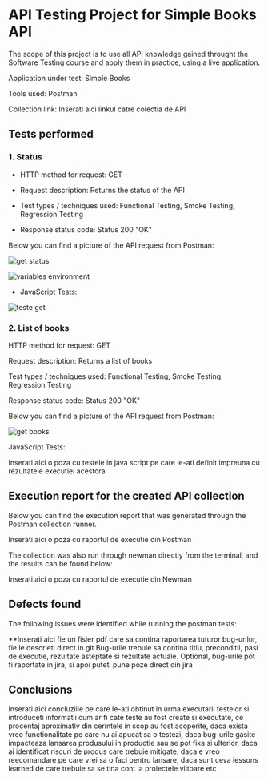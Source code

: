 # API Testing Project for Simple Books API

The scope of this project is to use all API knowledge gained throught the Software Testing course and apply them in practice, using a live application.

Application under test: Simple Books

Tools used: Postman

Collection link: Inserati aici linkul catre colectia de API

## Tests performed

### 1. Status

- HTTP method for request: GET

- Request description: Returns the status of the API

- Test types / techniques used: Functional Testing, Smoke Testing, Regression Testing

- Response status code: Status 200 "OK"

Below you can find a picture of the API request from Postman:

 ![get status](https://github.com/bnicolae1986/Manual_Testing_API/assets/156198321/9df01ec7-6fea-446e-81bc-54b4b1904559)

 ![variables environment](https://github.com/bnicolae1986/Manual_Testing_API/assets/156198321/7d2ef788-8bc2-4cd4-97a1-6a3069bbf62c)

- JavaScript Tests:

![teste get](https://github.com/bnicolae1986/Manual_Testing_API/assets/156198321/ab56bd14-1d35-450e-9f9a-b65b5db72446)

 
### 2. List of books

HTTP method for request: GET

Request description: Returns a list of books

Test types / techniques used: Functional Testing, Smoke Testing, Regression Testing

Response status code: Status 200 "OK"

Below you can find a picture of the API request from Postman:

![get books](https://github.com/bnicolae1986/Manual_Testing_API/assets/156198321/d422996c-c784-46d6-9c1d-a0deb35e0075)


JavaScript Tests:

Inserati aici o poza cu testele in java script pe care le-ati definit impreuna cu rezultatele executiei acestora

   

 

## Execution report for the created API collection

Below you can find the execution report that was generated through the Postman collection runner.

Inserati aici o poza cu raportul de executie din Postman

The collection was also run through newman directly from the terminal, and the results can be found below:

Inserati aici o poza cu raportul de executie din Newman

## Defects found

The following issues were identified while running the postman tests:

**Inserati aici fie un fisier pdf care sa contina raportarea tuturor bug-urilor, fie le descrieti direct in git Bug-urile trebuie sa contina titlu, preconditii, pasi de executie, rezultate asteptate si rezultate actuale. Optional, bug-urile pot fi raportate in jira, si apoi puteti pune poze direct din jira

## Conclusions

Inserati aici concluziile pe care le-ati obtinut in urma executarii testelor si introduceti informatii cum ar fi cate teste au fost create si executate, ce procentaj aproximativ din cerintele in scop au fost acoperite, daca exista vreo functionalitate pe care nu ai apucat sa o testezi, daca bug-urile gasite impacteaza lansarea produsului in productie sau se pot fixa si ulterior, daca ai identificat riscuri de produs care trebuie mitigate, daca e vreo reecomandare pe care vrei sa o faci pentru lansare, daca sunt ceva lessons learned de care trebuie sa se tina cont la proiectele viitoare etc
